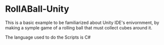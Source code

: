 # RollABall-Unity

This is a basic example to be familiarized about Unity IDE's enivornment, by making a symple game of a rolling ball that must collect cubes around it.

The language used to do the Scripts is C#
